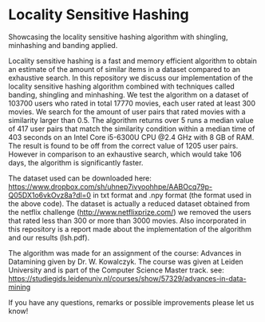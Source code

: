 # Locality Sensitive Hashing
Showcasing the locality sensitive hashing algorithm with shingling, minhashing and banding applied.

Locality sensitive hashing is a fast and memory efficient algorithm to
obtain an estimate of the amount of similar items in a dataset compared to an
exhaustive search. In this repository we discuss our implementation of the locality sensitive
hashing algorithm combined with techniques called banding, shingling and minhashing. We test the algorithm
on a dataset of 103700 users who rated in total 17770 movies, each user rated at least
300 movies. We search for the amount of user pairs that rated movies with a similarity
larger than 0.5. The algorithm returns over 5 runs a median value of 417 user pairs
that match the similarity condition within a median time of 403 seconds on an Intel
Core i5-6300U CPU @2.4 GHz with 8 GB of RAM. The result is found to be off from
the correct value of 1205 user pairs. However in comparison to an exhaustive search,
which would take 106 days, the algorithm is significantly faster.

The dataset used can be downloaded here: https://www.dropbox.com/sh/uhnep7ivyoohhpe/AABOcq79p-Q05DX1o6vkOvz8a?dl=0 in txt format and .npy format (the format used in the above code). The dataset is actually a reduced dataset obtained from the netflix challenge (http://www.netflixprize.com/) we removed the users that rated less than 300 or more than 3000 movies.
Also incorporated in this repository is a report made about the implementation of the algorithm and our results (lsh.pdf).

The algorithm was made for an assignment of the course: Advances in Datamining given by Dr. W. Kowalczyk.
The course was given at Leiden University and is part of the Computer Science Master track.
see: https://studiegids.leidenuniv.nl/courses/show/57329/advances-in-data-mining



If you have any questions, remarks or possible improvements please let us know!
